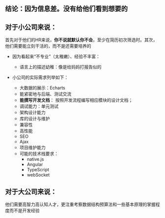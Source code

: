## 结论：因为信息差。没有给他们看到想要的

## 对于小公司来说：

​	首先对于他们的HR来说，**你不说就默认你不会**，至少在简历初次筛选时。其次，他们需要能立刻干活的，而不是还需要培养的

+ 因为看起来“不专业”（太稚嫩）、经验不丰富：

  + 语言上的描述幼稚：像是给妈妈打报告似的

    

+ 小公司的实际需求列举如下：
  + 大数据的展示：Echarts
  + 能紧密地与后端、测试交流
  + **能撰写开发文档**： 按照开发流程编写相应模块的设计文档；
  + 调试能力：单元测试
  + 架构设计能力
  + 库的设计与维护
  +  兼容性
  + 高性能
  + SEO
  + Ajax
  + 项目维护能力
  + 可能的技术栈要求：
    + native.js
    + Angular
    + TypeScript
    + webSocket





## 对于大公司来说：

他们需要高智力高认知人才，更注重考察数据结构预算法和一些基本原理的掌握程度而不是开发经验

